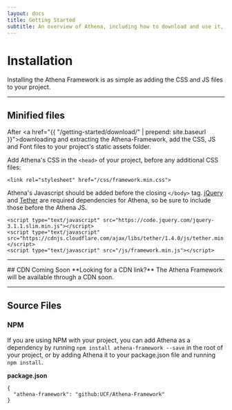 ```yaml
---
layout: docs
title: Getting Started
subtitle: An overview of Athena, including how to download and use it, some basic templates and examples, and more.
---
```


# Installation

Installing the Athena Framework is as simple as adding the CSS and JS files to your project.

<hr />

## Minified files

After <a href="{{ "/getting-started/download/" | prepend: site.baseurl }}">downloading and extracting the Athena-Framework,</a> add the CSS, JS and Font files to your project's static assets folder.

Add Athena's CSS in the <code>&lt;head&gt;</code> of your project, before any additional CSS files:

<pre><code>&lt;link rel="stylesheet" href="/css/framework.min.css"&gt;
</code></pre>

Athena's Javascript should be added before the closing <code>&lt;/body&gt;</code> tag. <a href="https://jquery.com/">jQuery</a> and <a href="http://tether.io/">Tether</a> are required dependencies for Athena, so be sure to include those before the Athena JS.

<pre><code>&lt;script type="text/javascript" src="https://code.jquery.com/jquery-3.1.1.slim.min.js"&gt;&lt;/script&gt;
&lt;script type="text/javascript" src="https://cdnjs.cloudflare.com/ajax/libs/tether/1.4.0/js/tether.min.js"&gt;&lt;/script&gt;
&lt;script type="text/javascript" src="/js/framework.min.js"&gt;&lt;/script&gt;
</code></pre>

<hr>
## CDN Coming Soon
**Looking for a CDN link?** The Athena Framework will be available through a CDN soon.
<hr>

## Source Files
### NPM
If you are using NPM with your project, you can add Athena as a dependency by running <code>npm install athena-framework --save</code> in the root of your project, or by adding Athena it to your package.json file and running <code>npm install</code>.

**package.json**
<pre><code>{
  "athena-framework": "github:UCF/Athena-Framework"
}</code></pre>
